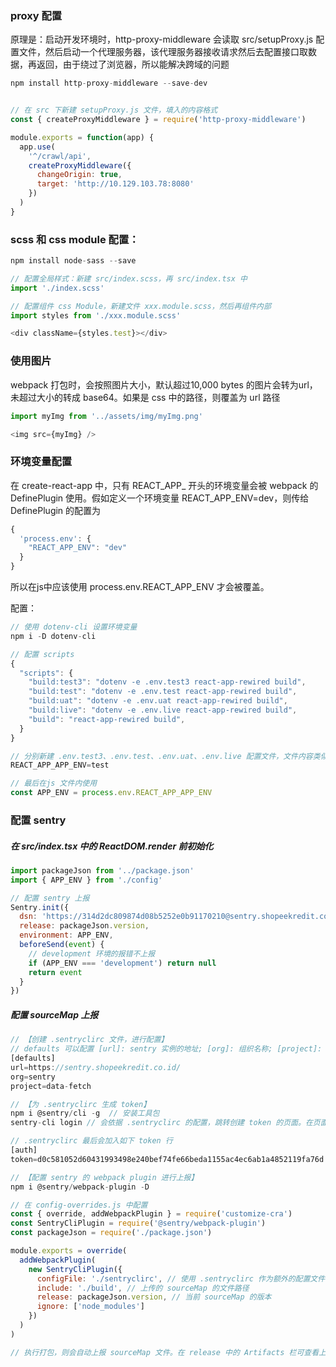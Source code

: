 ### proxy 配置
原理是：启动开发环境时，http-proxy-middleware 会读取 src/setupProxy.js 配置文件，然后启动一个代理服务器，该代理服务器接收请求然后去配置接口取数据，再返回，由于绕过了浏览器，所以能解决跨域的问题
```js
npm install http-proxy-middleware --save-dev


// 在 src 下新建 setupProxy.js 文件，填入的内容格式
const { createProxyMiddleware } = require('http-proxy-middleware')

module.exports = function(app) {
  app.use(
    '^/crawl/api',
    createProxyMiddleware({
      changeOrigin: true,
      target: 'http://10.129.103.78:8080'
    })
  )
}
```

### scss 和 css module 配置：
```js
npm install node-sass --save

// 配置全局样式：新建 src/index.scss，再 src/index.tsx 中
import './index.scss'

// 配置组件 css Module，新建文件 xxx.module.scss，然后再组件内部
import styles from './xxx.module.scss'

<div className={styles.test}></div>
```

### 使用图片
webpack 打包时，会按照图片大小，默认超过10,000 bytes 的图片会转为url，未超过大小的转成 base64。如果是 css 中的路径，则覆盖为 url 路径
```js
import myImg from '../assets/img/myImg.png'

<img src={myImg} />
```

### 环境变量配置
在 create-react-app 中，只有 REACT_APP_ 开头的环境变量会被 webpack 的 DefinePlugin 使用。假如定义一个环境变量 REACT_APP_ENV=dev，则传给 DefinePlugin 的配置为
```js
{
  'process.env': {
    "REACT_APP_ENV": "dev"
  }
}
```
所以在js中应该使用 process.env.REACT_APP_ENV 才会被覆盖。

配置：
```js
// 使用 dotenv-cli 设置环境变量
npm i -D dotenv-cli

// 配置 scripts
{
  "scripts": {
    "build:test3": "dotenv -e .env.test3 react-app-rewired build",
    "build:test": "dotenv -e .env.test react-app-rewired build",
    "build:uat": "dotenv -e .env.uat react-app-rewired build",
    "build:live": "dotenv -e .env.live react-app-rewired build",
    "build": "react-app-rewired build",
  }
}

// 分别新建 .env.test3、.env.test、.env.uat、.env.live 配置文件，文件内容类似于
REACT_APP_APP_ENV=test

// 最后在js 文件内使用
const APP_ENV = process.env.REACT_APP_APP_ENV
```

### 配置 sentry
##### 在 src/index.tsx 中的 ReactDOM.render 前初始化
```js
import packageJson from '../package.json'
import { APP_ENV } from './config'

// 配置 sentry 上报
Sentry.init({
  dsn: 'https://314d2dc809874d08b5252e0b91170210@sentry.shopeekredit.co.id/80',
  release: packageJson.version,
  environment: APP_ENV,
  beforeSend(event) {
    // development 环境的报错不上报
    if (APP_ENV === 'development') return null
    return event
  }
})
```

##### 配置 sourceMap 上报
```js
// 【创建 .sentryclirc 文件，进行配置】
// defaults 可以配置 [url]: sentry 实例的地址; [org]: 组织名称; [project]: 项目名称
[defaults]
url=https://sentry.shopeekredit.co.id/
org=sentry
project=data-fetch
```

```js
// 【为 .sentryclirc 生成 token】
npm i @sentry/cli -g  // 安装工具包
sentry-cli login // 会依据 .sentryclirc 的配置，跳转创建 token 的页面。在页面内手动创建 token 后复制，然后回到命令行粘贴

// .sentryclirc 最后会加入如下 token 行
[auth]
token=d0c581052d60431993498e240bef74fe66beda1155ac4ec6ab1a4852119fa76d
```

```js
// 【配置 sentry 的 webpack plugin 进行上报】
npm i @sentry/webpack-plugin -D

// 在 config-overrides.js 中配置
const { override, addWebpackPlugin } = require('customize-cra')
const SentryCliPlugin = require('@sentry/webpack-plugin')
const packageJson = require('./package.json')

module.exports = override(
  addWebpackPlugin(
    new SentryCliPlugin({
      configFile: './sentryclirc', // 使用 .sentryclirc 作为额外的配置文件
      include: './build', // 上传的 sourceMap 的文件路径
      release: packageJson.version, // 当前 sourceMap 的版本
      ignore: ['node_modules']
    })
  )
)

// 执行打包，则会自动上报 sourceMap 文件。在 release 中的 Artifacts 栏可查看上报的 sourceMap 文件
```